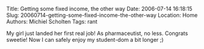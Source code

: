 Title: Getting some fixed income, the other way
Date: 2006-07-14 16:18:15
Slug: 20060714-getting-some-fixed-income-the-other-way
Location: Home
Authors: Michiel Scholten
Tags: rant

<p>My girl just landed her first real job! As pharmaceutist, no less. Congrats sweetie! Now I can safely enjoy my student-dom a bit longer ;)</p>